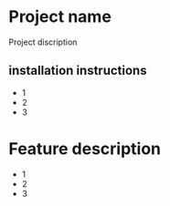 # Project name

Project discription

## installation instructions
- 1
- 2
- 3

# Feature description
- 1
- 2
- 3

